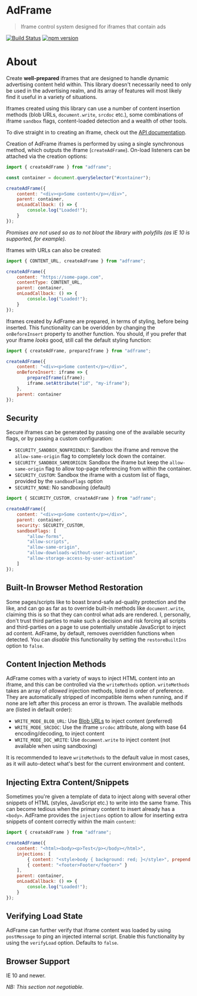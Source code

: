 # AdFrame
> Iframe control system designed for iframes that contain ads

[![Build Status](https://travis-ci.org/perry-mitchell/adframe.svg?branch=master)](https://travis-ci.org/perry-mitchell/adframe) [![npm version](https://badge.fury.io/js/adframe.svg)](https://www.npmjs.com/package/adframe)

# About

Create **well-prepared** iframes that are designed to handle dynamic advertising content held within. This library doesn't necessarily need to only be used in the advertising realm, and its array of features will most likely find it useful in a variety of situations.

Iframes created using this library can use a number of content insertion methods (blob URLs, `document.write`, `srcdoc` etc.), some combinations of iframe `sandbox` flags, content-loaded detection and a wealth of other tools.

To dive straight in to creating an iframe, check out the [API documentation](API.md).

Creation of AdFrame iframes is performed by using a single synchronous method, which outputs the iframe (`createAdFrame`). On-load listeners can be attached via the creation options:

```javascript
import { createAdFrame } from "adframe";

const container = document.querySelector("#container");

createAdFrame({
    content: "<div><p>Some content</p></div>",
    parent: container,
    onLoadCallback: () => {
        console.log("Loaded!");
    }
});
```

_Promises are not used so as to not bloat the library with polyfills (as IE 10 is supported, for example)._

Iframes with URLs can also be created:

```javascript
import { CONTENT_URL, createAdFrame } from "adframe";

createAdFrame({
    content: "https://some-page.com",
    contentType: CONTENT_URL,
    parent: container,
    onLoadCallback: () => {
        console.log("Loaded!");
    }
});
```

Iframes created by AdFrame are prepared, in terms of styling, before being inserted. This functionality can be overidden by changing the `onBeforeInsert` property to another function. You should, if you prefer that your iframe _looks_ good, still call the default styling function:

```javascript
import { createAdFrame, prepareIframe } from "adframe";

createAdFrame({
    content: "<div><p>Some content</p></div>",
    onBeforeInsert: iframe => {
        prepareIframe(iframe);
        iframe.setAttribute("id", "my-iframe");
    },
    parent: container
});
```

## Security

Secure iframes can be generated by passing one of the available security flags, or by passing a custom configuration:

 * `SECURITY_SANDBOX_NONFRIENDLY`: Sandbox the iframe and remove the `allow-same-origin` flag to completely lock down the container.
 * `SECURITY_SANDBOX_SAMEORIGIN`: Sandbox the iframe but keep the `allow-same-origin` flag to allow top-page referencing from within the container.
 * `SECURITY_CUSTOM`: Sandbox the iframe with a custom list of flags, provided by the `sandboxFlags` option
 * `SECURITY_NONE`: No sandboxing (default)

```javascript
import { SECURITY_CUSTOM, createAdFrame } from "adframe";

createAdFrame({
    content: "<div><p>Some content</p></div>",
    parent: container,
    security: SECURITY_CUSTOM,
    sandboxFlags: [
        "allow-forms",
        "allow-scripts",
        "allow-same-origin",
        "allow-downloads-without-user-activation",
        "allow-storage-access-by-user-activation"
    ]
});
```

## Built-In Browser Method Restoration

Some pages/scripts like to boast brand-safe ad-quality protection and the like, and can go as far as to override built-in methods like `document.write`, claiming this is so that they can control what ads are rendered. I, personally, don't trust third parties to make such a decision and risk forcing all scripts and third-parties on a page to use potentially unstable JavaScript to inject ad content. AdFrame, by default, removes overridden functions when detected. You can _disable_ this functionality by setting the `restoreBuiltIns` option to `false`.

## Content Injection Methods

AdFrame comes with a variety of ways to inject HTML content into an iframe, and this can be controlled via the `writeMethods` option. `writeMethods` takes an array of _allowed_ injection methods, listed in order of preference. They are automatically stripped of incompatible items when running, and if none are left after this process an error is thrown. The available methods are (listed in default order):

 * `WRITE_MODE_BLOB_URL`: Use [Blob URLs](http://qnimate.com/an-introduction-to-javascript-blobs-and-file-interface/#Blob_URLs) to inject content (preferred)
 * `WRITE_MODE_SRCDOC`: Use the iframe `srcdoc` attribute, along with base 64 encoding/decoding, to inject content
 * `WRITE_MODE_DOC_WRITE`: Use `document.write` to inject content (not available when using sandboxing)

It is recommended to leave `writeMethods` to the default value in most cases, as it will auto-detect what's best for the current environment and content.

## Injecting Extra Content/Snippets

Sometimes you're given a template of data to inject along with several other snippets of HTML (styles, JavaScript etc.) to write into the same frame. This can become tedious when the primary content to insert already has a `<body>`. AdFrame provides the `injections` option to allow for inserting extra snippets of content correctly within the main `content`:

```javascript
import { createAdFrame } from "adframe";

createAdFrame({
    content: "<html><body><p>Test</p></body></html>",
    injections: [
        { content: "<style>body { background: red; }</style>", prepend: true },
        { content: "<footer>Footer</footer>" }
    ],
    parent: container,
    onLoadCallback: () => {
        console.log("Loaded!");
    }
});
```

## Verifying Load State

AdFrame can further verify that iframe content was loaded by using `postMessage` to ping an injected internal script. Enable this functionality by using the `verifyLoad` option. Defaults to `false`.

## Browser Support

IE 10 and newer.

_NB: This section not negotiable._
